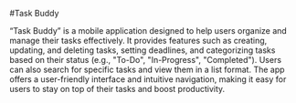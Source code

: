 #Task Buddy

“Task Buddy” is a mobile application designed to help users organize and manage their tasks effectively. It provides features such as creating, updating, and deleting tasks, setting deadlines, and categorizing tasks based on their status (e.g., "To-Do", "In-Progress", "Completed"). Users can also search for specific tasks and view them in a list format. The app offers a user-friendly interface and intuitive navigation, making it easy for users to stay on top of their tasks and boost productivity.
